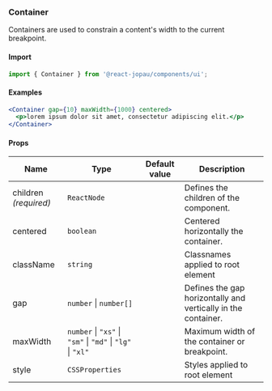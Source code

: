 ### Container

Containers are used to constrain a content's width to the current breakpoint.

#### Import

```jsx
import { Container } from '@react-jopau/components/ui';
```

#### Examples

```jsx
<Container gap={10} maxWidth={1000} centered>
  <p>lorem ipsum dolor sit amet, consectetur adipiscing elit.</p>
</Container>
```

#### Props

| Name                  | Type                                                       | Default value | Description                                                   |
| --------------------- | ---------------------------------------------------------- | ------------- | ------------------------------------------------------------- |
| children _(required)_ | `ReactNode`                                                |               | Defines the children of the component.                        |
| centered              | `boolean`                                                  |               | Centered horizontally the container.                          |
| className             | `string`                                                   |               | Classnames applied to root element                            |
| gap                   | `number` \| `number[]`                                     |               | Defines the gap horizontally and vertically in the container. |
| maxWidth              | `number` \| `"xs"` \| `"sm"` \| `"md"` \| `"lg"` \| `"xl"` |               | Maximum width of the container or breakpoint.                 |
| style                 | `CSSProperties`                                            |               | Styles applied to root element                                |
